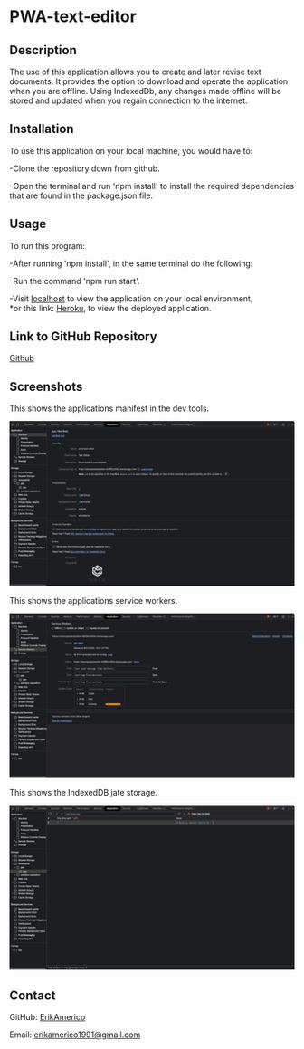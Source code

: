 # PWA-text-editor

## Description
The use of this application allows you to create and later revise text documents. It provides the option to download and operate the application when you are offline.
Using IndexedDb, any changes made offline will be stored and updated when you regain connection to the internet. 

## Installation
To use this application on your local machine, you would have to:

-Clone the repository down from github.

-Open the terminal and run 'npm install' to install the required dependencies that are found in the package.json file.

## Usage
To run this program:

-After running 'npm install', in the same terminal do the following:

-Run the command 'npm run start'.

-Visit [localhost](http://localhost:3000/) to view the application on your local environment, <br>
    *or this link: [Heroku](https://olsonpwatexteditor-408ff5bc593e.herokuapp.com/), to view the deployed application.


## Link to GitHub Repository
[Github](https://github.com/ErikAmerico/PWA-text-editor)
 
## Screenshots
This shows the applications manifest in the dev tools. 

![Manifest](/assets/images/Manifest.png)

This shows the applications service workers.

![Service Worker](/assets/images/ServiceWorker.png)

This shows the IndexedDB jate storage.

![IndexedDb](/assets/images/idbStorage.png)

## Contact

GitHub: [ErikAmerico](https://github.com/erikamerico)
    
Email: erikamerico1991@gmail.com